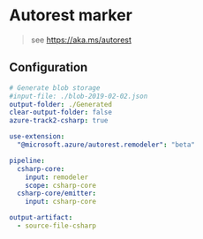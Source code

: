 # Autorest marker

> see https://aka.ms/autorest

## Configuration

```yaml
# Generate blob storage
#input-file: ./blob-2019-02-02.json
output-folder: ./Generated
clear-output-folder: false
azure-track2-csharp: true
```

```yaml
use-extension:
  "@microsoft.azure/autorest.remodeler": "beta"

pipeline:
  csharp-core:
    input: remodeler
    scope: csharp-core
  csharp-core/emitter:
    input: csharp-core

output-artifact:
  - source-file-csharp
```
